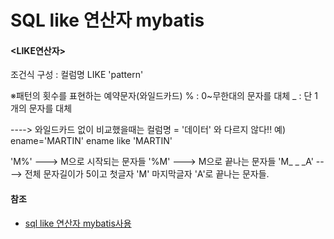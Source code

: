 # SQL like 연산자 mybatis



#### <LIKE연산자>


조건식 구성 : 컬럼명  LIKE 'pattern'

※패턴의 횟수를 표현하는 예약문자(와일드카드)
 % : 0~무한대의 문자를 대체
 _ : 단 1개의 문자를 대체

----> 와일드카드 없이 비교했을때는 컬럼명 = '데이터' 와 다르지 않다!!
   예)  ename='MARTIN'
     ename like 'MARTIN'

  'M%' ---> M으로 시작되는 문자들
  '%M' ---> M으로 끝나는 문자들
  'M_ _ _A' ----> 전체 문자길이가 5이고 첫글자 'M' 마지막글자 'A'로 끝나는 문자들.



#### 참조

- [sql like 연산자 mybatis사용](https://dodong2.tistory.com/4)